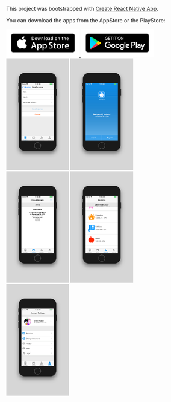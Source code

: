 This project was bootstrapped with [Create React Native App](https://github.com/react-community/create-react-native-app).

You can download the apps from the AppStore or the PlayStore:

<div style="display: inline;text-align: center;width: 100%">
 <a target="_blank" rel="noopener noreferrer" href="https://itunes.apple.com/us/app/budgetal/id1326525398?mt=8">
<img src="../frontend/src/images/app-store.png" height="75px" alt="App Store" />                 
</a>
<a target="_blank" rel="noopener noreferrer" href="https://play.google.com/store/apps/details?id=com.budgetal.app">
<img src="../frontend/src/images/play-store.png" height="75px" alt="Play Store" />
</a>
</div>

<div style="display: inline;text-align: center;width: 100%">
<img alt="Budgetal" src="app-store-assets/2.png" width="33%">
<img alt="Budgetal" src="app-store-assets/1.png" width="33%">
<img alt="Budgetal" src="app-store-assets/3.png" width="33%">
</div>
<div style="display: inline;text-align: center;width: 100%">
<img alt="Budgetal" src="app-store-assets/4.png" width="33%">
<img alt="Budgetal" src="app-store-assets/5.png" width="33%">
</div>
